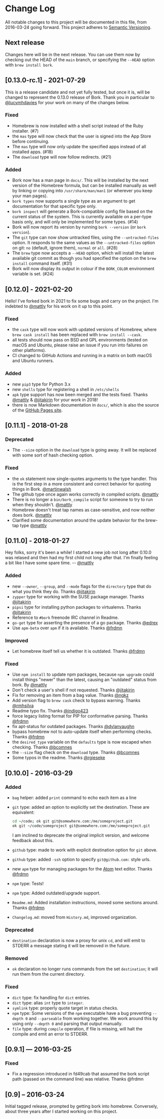 # Change Log
All notable changes to this project will be documented in this file, from 2016-03-24 going forward. This project adheres to [Semantic Versioning](http://semver.org/).

## Next release

Changes here will be in the next release. You can use them now by checking out the HEAD of the `main` branch, or specifying the `--HEAD` option with `brew install bork`.

## [0.13.0-rc.1] - 2021-07-29

This is a release candidate and not yet fully tested, but once it is, will be changed to represent the 0.13.0 release of Bork. Thank you in particular to [@lucymhdavies][] for your work on many of the changes below.

### Fixed
- Homebrew is now installed with a shell script instead of the Ruby installer. (#7)
- the `mas` type will now check that the user is signed into the App Store before continuing.
- The `mas` type will now only update the specified apps instead of all installed apps. (#18)
- The `download` type will now follow redirects. (#21)

### Added
- Bork now has a man page in `docs/`. This will be installed by the next version of the Homebrew formula, but can be installed manually as well by linking or copying into `/usr/share/man/man1` (or wherever you keep your man pages).
- `bork types` now supports a single type as an argument to get documentation for that specific type only.
- `bork inspect` will generate a Bork-compatible config file based on the current status of the system. This is currently available on a per-type basis only, and will only be implemented for some types. (#14)
- Bork will now report its version by running `bork --version` (or `bork version`).
- The `git` type can now show untracked files, using the `--untracked-files` option. It responds to the same values as the `--untracked-files` option on git: `no` (default, ignore them), `normal` or `all`. (#28)
- The `brew` type now accepts a `--HEAD` option, which will install the latest available git commit as though you had specified the option on the `brew install` command itself. (#31)
- Bork will now display its output in colour if the `BORK_COLOR` environment variable is set. (#24)

## [0.12.0] - 2021-02-20

Hello! I've forked bork in 2021 to fix some bugs and carry on the project. I'm indebted to [@mattly][] for his work on it up to this point.

### Fixed
- the `cask` type will now work with updated versions of Homebrew, where `brew cask install` has been replaced with `brew install --cask`.
- all tests should now pass on BSD and GPL environments (tested on macOS and Ubuntu, please raise an issue if you run into failures on other platforms).
- CI changed to GitHub Actions and running in a matrix on both macOS and Ubuntu runners.

### Added
- new `pip3` type for Python 3.x
- new `shells` type for registering a shell in `/etc/shells`
- `apk` type support has now been merged and the tests fixed. Thanks [@mattly][] & [@jitakirin][] for your work in 2018!
- there is now Markdown documentation in `docs/`, which is also the source of the [GitHub Pages site](https://skylarmacdonald.github.io/bork).

## [0.11.1] - 2018-01-28

### Deprecated
- The `--size` option in the `download` type is going away. It will be replaced with some sort of hash checking option.

### Fixed
- the `ok` statement now single-quotes arguments to the type handler. This is the first step in a more consistent and correct behavior for quoting things in Bork. [@martinwalsh]
- The github type once again works correctly in compiled scripts. [@mattly][]
- There is no longer a `bin/bork_compile` script for someone to try to run when they shouldn't. [@mattly][]
- Homebrew doesn't treat tap names as case-sensitive, and now neither does bork. [@mattly][]
- Clarified some documentation around the update behavior for the brew-tap type [@mattly][]

## [0.11.0] - 2018-01-27

Hey folks, sorry it's been a while! I started a new job not long after 0.10.0 was relased and then had my first child not long after that. I'm finally feeling a bit like I have some spare time. -- [@mattly][]

### Added
- new `--owner`, `--group`, and `--mode` flags for the `directory` type that do what you think they do. Thanks [@jitakirin][]
- `zypper` type for working with the SUSE package manager. Thanks [@jitakirin][]
- `pipsi` type for installing python packages to virtualenvs. Thanks [@jitakirin][]
- Reference to `#bork` freenode IRC channel in Readme.
- `go-get` type for asserting the presence of a go package. Thanks [@edrex][]
- Use `apm-beta` over `apm` if it is available. Thanks [@frdmn][]

### Improved
- Let homebrew itself tell us whether it is outdated. Thanks [@frdmn][]

### Fixed
- Use `npm install` to update npm packages, because `npm upgrade` could install things "newer" than the latest, causing an "outdated" status from bork. By [@mattly][]
- Don't check a user's shell if not requested. Thanks [@jitakirin][]
- Fix for removing an item from a bag value. Thanks [@ngkz][]
- Add version flag to `brew cask` check to bypass warning. Thanks [@rmhsilva][]
- Readme typo fix. Thanks [@indigo423][]
- force legacy listing format for PIP for conformative parsing. Thanks [@frdmn][]
- fix apt-status for outdated packages. Thanks [@dylanvaughn][]
- bypass homebrew not to auto-update itself when performing checks. Thanks [@frdmn][]
- the `desired_type` variable on the `defaults` type is now escaped when checking. Thanks [@bcomnes][]
- the `--size` flag check on the `download` type. Thanks [@bcomnes][]
- Some typos in the readme. Thanks [@rgieseke][]

## [0.10.0] - 2016-03-29

### Added

- `bag` helper: added `print` command to echo each item as a line
- `git` type: added an option to explicitly set the destination. These are equivalent:

    ```bash
    cd ~/code; ok git git@somewhere.com:/me/someproject.git
    ok git ~/code/someproject git@somewhere.com:/me/someproject.git
    ```

    I am inclined to deprecate the original implicit version, and welcome feedback about this.

- `github` type: made to work with explicit destination option for `git` above.
- `github` type: added `-ssh` option to specify `git@github.com:` style urls.
- new `apm` type for managing packages for the [Atom](https://atom.io) text editor. Thanks [@frdmn][]
- `npm` type: Tests!
- `npm` type: Added outdated/upgrade support.
- `Readme.md`: Added installation instructions, moved some sections around. Thanks [@frdmn][]
- `Changelog.md`: moved from `History.md`, improved organization.

### Deprecated

- `destination` declaration is now a proxy for unix `cd`, and will emit to STDERR a message stating it will be removed in the future.

### Removed

- `ok` declaration no longer runs commands from the set `destination`; it will run them from the current directory.

### Fixed

- `dict` type: fix handling for `dict` entries.
- `dict` type: alias `int` type to `integer`.
- `symlink` type: properly quote target in status checks.
- `npm` type: Some versions of the `npm` executable have a bug preventing `--depth 0` and `--parseable` from working together. We work around this by using only `--depth 0` and parsing that output manually.
- `file` type: during `compile` operation, if file is missing, will halt the compile and emit an error to STDERR.

## [0.9.1] — 2016-03-25

### Fixed

- Fix a regression introduced in fd49cab that assumed the bork script path (passed on the command line) was relative. Thanks @frdmn

## [0.9] – 2016-03-24

Initial tagged release, prompted by getting bork into homebrew. Conversely, about three years after I started working on this project.

[@bcomnes]: https://github.com/bcomnes
[@dylanvaughn]: https://github.com/dylanvaughn
[@edrex]: https://github.com/edrex
[@frdmn]: https://github.com/frdmn
[@indigo423]: https://github.com/indigo423
[@jitakirin]: https://github.com/jitakirin
[@martinwalsh]: https://github.com/martinwalsh
[@mattly]: https://github.com/mattly
[@ngkz]: https://github.com/ngkz
[@rgieseke]: https://github.com/rgieseke
[@rmhsilva]: https://github.com/rmhsilva
[@lucymhdavies]: https://github.com/lucymhdavies
